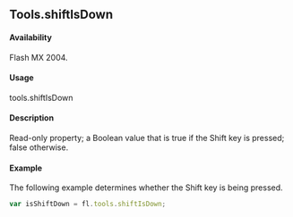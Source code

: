 ## Tools.shiftIsDown

#### Availability

Flash MX 2004.

#### Usage

tools.shiftIsDown

#### Description

Read-only property; a Boolean value that is true if the Shift key is pressed; false otherwise.

#### Example

The following example determines whether the Shift key is being pressed.

```javascript
var isShiftDown = fl.tools.shiftIsDown;
```
